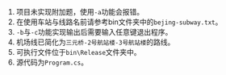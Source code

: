 1. 项目未实现附加题，使用`-a`功能会报错。
2. 在使用车站与线路名前请参考bin文件夹中的`bejing-subway.txt`。
3. `-b`与`-c`功能实现输出后需要输入任意键退出程序。
4. 机场线已简化为`三元桥-2号航站楼-3号航站楼`的路线。
5. 可执行文件位于`bin\Release`文件夹中。
6. 源代码为`Program.cs`。